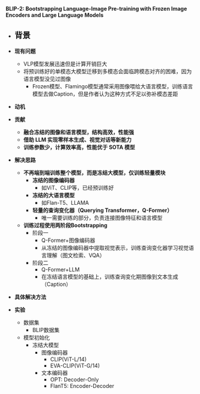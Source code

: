**BLIP-2: Bootstrapping Language-Image Pre-training  with Frozen Image Encoders and Large Language Models**

- **背景**
  - 
- **现有问题**
  - VLP模型发展迅速但是计算开销巨大
  - 将预训练好的单模态大模型迁移到多模态会面临跨模态对齐的困难，因为语言模型没见过图像
    - Frozen模型、Flamingo模型通常采用图像喂给大语言模型，训练语言模型去做Caption，但是作者认为这种方式不足以弥补模态差距
- **动机**
- **贡献**

  - **融合冻结的图像和语言模型，结构高效，性能强**
  - **借助 LLM 实现零样本生成、视觉对话等新能力**
  - **训练参数少，计算效率高，性能优于 SOTA 模型**
- **解决思路**

  - **不再端到端训练整个模型，而是冻结大模型，仅训练轻量模块**
    - **冻结的图像编码器**
      - 如ViT、CLIP等，已经预训练好
    - **冻结的大语言模型**
      - 如Flan-T5、LLAMA
    - **轻量的查询变化器（Querying Transformer，Q-Former）**
      - 唯一需要训练的部分，负责连接图像特征和语言模型
  - **训练过程使用两阶段Bootstrapping**
    - 阶段一
      - Q-Former+图像编码器
      - 从冻结的图像编码器中提取视觉表示，训练查询变化器学习视觉语言理解（图文检索、VQA）
    - 阶段二
      - Q-Former+LLM
      - 在冻结语言模型的基础上，训练查询变化期图像到文本生成（Caption）
- **具体解决方法**
- **实验**
  - 数据集
    - BLIP数据集
  - 模型初始化
    - 冻结大模型
      - 图像编码器
        - CLIP(ViT-L/14)
        - EVA-CLIP(ViT-G/14)
      - 文本编码器
        - OPT: Decoder-Only
        - FlanT5: Encoder-Decoder